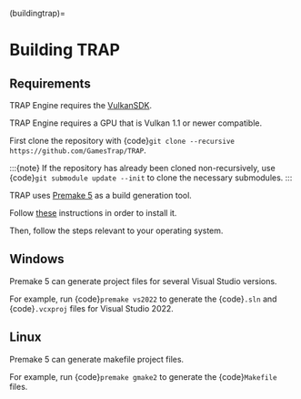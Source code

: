 (buildingtrap)=

# Building TRAP

## Requirements

TRAP Engine requires the [VulkanSDK](https://vulkan.lunarg.com/sdk/home/).

TRAP Engine requires a GPU that is Vulkan 1.1 or newer compatible.

First clone the repository with {code}`git clone --recursive https://github.com/GamesTrap/TRAP`.

:::{note}
If the repository has already been cloned non-recursively, use {code}`git submodule update --init` to clone the necessary submodules.
:::

TRAP uses [Premake 5](https://premake.github.io/) as a build generation tool.

Follow [these](https://premake.github.io/download.html) instructions in order to install it.

Then, follow the steps relevant to your operating system.

## Windows

Premake 5 can generate project files for several Visual Studio versions.

For example, run {code}`premake vs2022` to generate the {code}`.sln` and {code}`.vcxproj` files for Visual Studio 2022.

## Linux

Premake 5 can generate makefile project files.

For example, run {code}`premake gmake2` to generate the {code}`Makefile` files.
